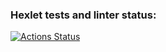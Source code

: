 ### Hexlet tests and linter status:
[![Actions Status](https://github.com/IoninMark/python-project-lvl3/workflows/hexlet-check/badge.svg)](https://github.com/IoninMark/python-project-lvl3/actions)